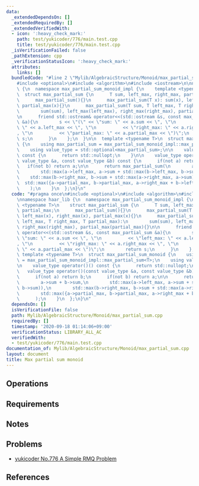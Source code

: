 ```yaml
---
data:
  _extendedDependsOn: []
  _extendedRequiredBy: []
  _extendedVerifiedWith:
  - icon: ':heavy_check_mark:'
    path: test/yukicoder/776/main.test.cpp
    title: test/yukicoder/776/main.test.cpp
  _isVerificationFailed: false
  _pathExtension: cpp
  _verificationStatusIcon: ':heavy_check_mark:'
  attributes:
    links: []
  bundledCode: "#line 2 \"Mylib/AlgebraicStructure/Monoid/max_partial_sum.cpp\"\n\
    #include <optional>\n#include <algorithm>\n#include <iostream>\n\nnamespace haar_lib\
    \ {\n  namespace max_partial_sum_monoid_impl {\n    template <typename T>\n  \
    \  struct max_partial_sum {\n      T sum, left_max, right_max, partial_max;\n\
    \      max_partial_sum(){}\n      max_partial_sum(T x): sum(x), left_max(x), right_max(x),\
    \ partial_max(x){}\n      max_partial_sum(T sum, T left_max, T right_max, T partial_max):\n\
    \        sum(sum), left_max(left_max), right_max(right_max), partial_max(partial_max){}\n\
    \n      friend std::ostream& operator<<(std::ostream &s, const max_partial_sum\
    \ &a){\n        s << \"(\" << \"sum: \" << a.sum << \", \"\n          << \"left_max:\
    \ \" << a.left_max << \", \"\n          << \"right_max: \" << a.right_max << \"\
    , \"\n          << \"partial_max: \" << a.partial_max << \")\";\n        return\
    \ s;\n      }\n    };\n  }\n\n  template <typename T>\n  struct max_partial_sum_monoid\
    \ {\n    using max_partial_sum = max_partial_sum_monoid_impl::max_partial_sum<T>;\n\
    \    using value_type = std::optional<max_partial_sum>;\n\n    value_type operator()()\
    \ const {\n      return std::nullopt;\n    }\n\n    value_type operator()(const\
    \ value_type &a, const value_type &b) const {\n      if(not a) return b;\n   \
    \   if(not b) return a;\n\n      return max_partial_sum(\n        a->sum + b->sum,\n\
    \        std::max(a->left_max, a->sum + std::max(b->left_max, b->sum)),\n    \
    \    std::max(b->right_max, b->sum + std::max(a->right_max, a->sum)),\n      \
    \  std::max({a->partial_max, b->partial_max, a->right_max + b->left_max})\n  \
    \    );\n    }\n  };\n}\n"
  code: "#pragma once\n#include <optional>\n#include <algorithm>\n#include <iostream>\n\
    \nnamespace haar_lib {\n  namespace max_partial_sum_monoid_impl {\n    template\
    \ <typename T>\n    struct max_partial_sum {\n      T sum, left_max, right_max,\
    \ partial_max;\n      max_partial_sum(){}\n      max_partial_sum(T x): sum(x),\
    \ left_max(x), right_max(x), partial_max(x){}\n      max_partial_sum(T sum, T\
    \ left_max, T right_max, T partial_max):\n        sum(sum), left_max(left_max),\
    \ right_max(right_max), partial_max(partial_max){}\n\n      friend std::ostream&\
    \ operator<<(std::ostream &s, const max_partial_sum &a){\n        s << \"(\" <<\
    \ \"sum: \" << a.sum << \", \"\n          << \"left_max: \" << a.left_max << \"\
    , \"\n          << \"right_max: \" << a.right_max << \", \"\n          << \"partial_max:\
    \ \" << a.partial_max << \")\";\n        return s;\n      }\n    };\n  }\n\n \
    \ template <typename T>\n  struct max_partial_sum_monoid {\n    using max_partial_sum\
    \ = max_partial_sum_monoid_impl::max_partial_sum<T>;\n    using value_type = std::optional<max_partial_sum>;\n\
    \n    value_type operator()() const {\n      return std::nullopt;\n    }\n\n \
    \   value_type operator()(const value_type &a, const value_type &b) const {\n\
    \      if(not a) return b;\n      if(not b) return a;\n\n      return max_partial_sum(\n\
    \        a->sum + b->sum,\n        std::max(a->left_max, a->sum + std::max(b->left_max,\
    \ b->sum)),\n        std::max(b->right_max, b->sum + std::max(a->right_max, a->sum)),\n\
    \        std::max({a->partial_max, b->partial_max, a->right_max + b->left_max})\n\
    \      );\n    }\n  };\n}\n"
  dependsOn: []
  isVerificationFile: false
  path: Mylib/AlgebraicStructure/Monoid/max_partial_sum.cpp
  requiredBy: []
  timestamp: '2020-09-18 01:14:06+09:00'
  verificationStatus: LIBRARY_ALL_AC
  verifiedWith:
  - test/yukicoder/776/main.test.cpp
documentation_of: Mylib/AlgebraicStructure/Monoid/max_partial_sum.cpp
layout: document
title: Max partial sum monoid
---
```


## Operations

## Requirements

## Notes

## Problems

- [yukicoder No.776 A Simple RMQ Problem](https://yukicoder.me/problems/no/776)

## References


